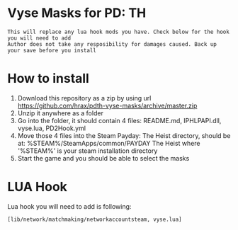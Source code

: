 # Vyse Masks for PD: TH

    This will replace any lua hook mods you have. Check below for the hook you will need to add
    Author does not take any resposibility for damages caused. Back up your save before you install

# How to install

1. Download this repository as a zip by using url https://github.com/hrax/pdth-vyse-masks/archive/master.zip
2. Unzip it anywhere as a folder
3. Go into the folder, it should contain 4 files: README.md, IPHLPAPI.dll, vyse.lua, PD2Hook.yml
4. Move those 4 files into the Steam Payday: The Heist directory, should be at: %STEAM%/SteamApps/common/PAYDAY The Heist where '%STEAM%' is your steam installation directory
5. Start the game and you should be able to select the masks

# LUA Hook

Lua hook you will need to add is following:

    [lib/network/matchmaking/networkaccountsteam, vyse.lua]
